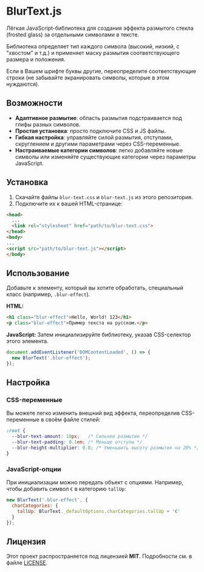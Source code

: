 # BlurText.js

Лёгкая JavaScript-библиотека для создания эффекта размытого стекла (frosted glass) за отдельными символами в тексте. 

Библиотека определяет тип каждого символа (высокий, низкий, с "хвостом" и т.д.) и применяет маску размытия соответствующего размера и положения. 

Если в Вашем шрифте буквы другие, переопределите соответствующие строки (не забывайте экранировать символы, которые в этом нуждаются).

## Возможности

* **Адаптивное размытие**: область размытия подстраивается под глифы разных символов.
* **Простая установка**: просто подключите CSS и JS файлы.
* **Гибкая настройка**: управляйте силой размытия, отступами, скруглением и другими параметрами через CSS-переменные.
* **Настраиваемые категории символов**: легко добавляйте новые символы или изменяйте существующие категории через параметры JavaScript.

## Установка

1.  Скачайте файлы `blur-text.css` и `blur-text.js` из этого репозитория.
2.  Подключите их к вашей HTML-странице:

```html
<head>
  ...
  <link rel="stylesheet" href="path/to/blur-text.css">
</head>
<body>
...
<script src="path/to/blur-text.js"></script>
</body>
```

## Использование

Добавьте к элементу, который вы хотите обработать, специальный класс (например, `.blur-effect`).

**HTML:**

```html
<h1 class="blur-effect">Hello, World! 123</h1>
<p class="blur-effect">Пример текста на русском.</p>
```

**JavaScript:**
Затем инициализируйте библиотеку, указав CSS-селектор этого элемента.

```javascript
document.addEventListener('DOMContentLoaded', () => {
  new BlurText('.blur-effect');
});
```

## Настройка

### CSS-переменные

Вы можете легко изменить внешний вид эффекта, переопределив CSS-переменные в своём файле стилей:

```css
:root {
  --blur-text-amount: 10px;   /* Сильнее размытие */
  --blur-text-padding: 0.1em; /* Меньше отступы */
  --blur-height-multiplier: 0.8; /* Уменьшить высоту размытия на 20% */
}
```

### JavaScript-опции

При инициализации можно передать объект с опциями. Например, чтобы добавить символ `€` в категорию `tallUp`:

```javascript
new BlurText('.blur-effect', {
  charCategories: {
    tallUp: BlurText._defaultOptions.charCategories.tallUp + '€'
  }
});
```

## Лицензия

Этот проект распространяется под лицензией **MIT**. Подробности см. в файле [LICENSE](LICENSE).
